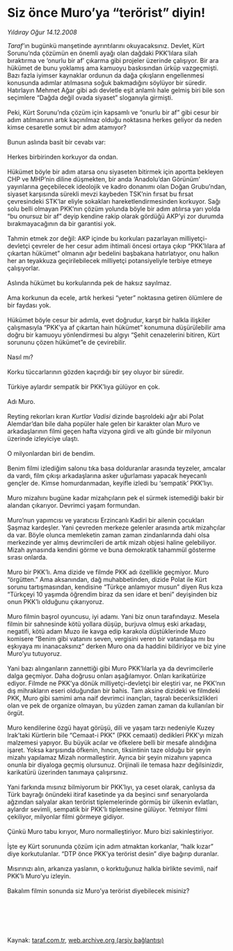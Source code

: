 # Siz önce Muro’ya “terörist” diyin!

*Yıldıray Oğur 14.12.2008*

<div class="taraf_structure_2col_1zq">
<div class="margen_n">



 <p><i>Taraf’</i>ın bugünkü manşetinde ayrıntılarını okuyacaksınız. Devlet, Kürt Sorunu’nda çözümün en önemli ayağı olan dağdaki PKK’lılara silah bıraktırma ve ‘onurlu bir af’ çıkarma gibi projeler üzerinde çalışıyor. Bir ara hükümet de bunu yoklamış ama kamuoyu baskısından ürküp vazgeçmişti. Bazı fazla iyimser kaynaklar ordunun da dağa çıkışların engellenmesi konusunda adımlar atılmasına soğuk bakmadığını söylüyor bir süredir. Hatırlayın Mehmet Ağar gibi adı devletle eşit anlamlı hale gelmiş biri bile son seçimlere “Dağda değil ovada siyaset” sloganıyla girmişti. <br/><br/>Peki, Kürt Sorunu’nda çözüm için kapsamlı ve “onurlu bir af” gibi cesur bir adım atılmasının artık kaçınılmaz olduğu noktasına herkes geliyor da neden kimse cesaretle somut bir adım atamıyor? <br/><br/>Bunun aslında basit bir cevabı var: <br/><br/>Herkes birbirinden korkuyor da ondan. <br/><br/>Hükümet böyle bir adım atarsa onu siyaseten bitirmek için aportta bekleyen CHP ve MHP’nin diline düşmekten, bir anda ‘Anadolu’dan Görünüm’ yayınlarına geçebilecek ideolojik ve kadro donanımı olan Doğan Grubu’ndan, siyaset karşısında sürekli mevzi kaybeden TSK’nin fırsat bu fırsat çevresindeki STK’lar eliyle sokakları hareketlendirmesinden korkuyor. Sağı solu belli olmayan PKK’nın çözüm yolunda böyle bir adım atılırsa yarı yolda “bu onursuz bir af” deyip kendine rakip olarak gördüğü AKP’yi zor durumda bırakmayacağının da bir garantisi yok. <br/><br/>Tahmin etmek zor değil: AKP içinde bu korkuları pazarlayan milliyetçi-devletçi çevreler de her cesur adım ihtimali öncesi ortaya çıkıp “PKK’lılara af çıkartan hükümet” olmanın ağır bedelini başbakana hatırlatıyor, onu halkın her an teyakkuza geçirilebilecek milliyetçi potansiyeliyle terbiye etmeye çalışıyorlar. <br/><br/>Aslında hükümet bu korkularında pek de haksız sayılmaz. <br/><br/>Ama korkunun da ecele, artık herkesi “yeter” noktasına getiren ölümlere de bir faydası yok. <br/><br/>Hükümet böyle cesur bir adımla, evet doğrudur, karşıt bir halkla ilişkiler çalışmasıyla “PKK’ya af çıkartan hain hükümet” konumuna düşürülebilir ama doğru bir kamuoyu yönlendirmesi bu algıyı “Şehit cenazelerini bitiren, Kürt sorununu çözen hükümet”e de çevirebilir. <br/><br/>Nasıl mı? <br/><br/>Korku tüccarlarının gözden kaçırdığı bir şey oluyor bir süredir. <br/><br/>Türkiye aylardır sempatik bir PKK’lıya gülüyor en çok. <br/><br/>Adı Muro. <br/><br/>Reyting rekorları kıran <i>Kurtlar Vadisi</i> dizinde başroldeki ağır abi Polat Alemdar’dan bile daha popüler hale gelen bir karakter olan Muro ve arkadaşlarının filmi geçen hafta vizyona girdi ve altı günde bir milyonun üzerinde izleyiciye ulaştı. <br/><br/>O milyonlardan biri de bendim. <br/><br/>Benim filmi izlediğim salonu tıka basa dolduranlar arasında teyzeler, amcalar da vardı, film çıkışı arkadaşlarına asker uğurlaması yapacak heyecanlı gençler de. Kimse homurdanmadan, keyifle izledi bu ‘sempatik’ PKK’lıyı. <br/><br/>Muro mizahını bugüne kadar mizahçıların pek el sürmek istemediği bakir bir alandan çıkarıyor. Devrimci yaşam formundan. <br/><br/>Muro’nun yapımcısı ve yaratıcısı Erzincanlı Kadiri bir ailenin çocukları Şaşmaz kardeşler. Yani çevreden merkeze gelenler arasında artık mizahçılar da var. Böyle olunca memleketin zaman zaman zindanlarında dahi olsa merkezinde yer almış devrimcileri de artık mizah objesi haline gelebiliyor. Mizah aynasında kendini görme ve buna demokratik tahammül gösterme sırası onlarda. <br/><br/>Muro bir PKK’lı. Ama dizide ve filmde PKK adı özellikle geçmiyor. Muro “örgütten.” Ama aksanından, dağ muhabbetinden, dizide Polat ile Kürt sorunu tartışmasından, kendisine “Türkçe anlamıyor musun” diyen Rus kıza “Türkçeyi 10 yaşımda öğrendim biraz da sen idare et beni” deyişinden biz onun PKK’lı olduğunu çıkarıyoruz. <br/><br/>Muro filmin başrol oyuncusu, iyi adamı. Yani biz onun tarafındayız. Mesela filmin bir sahnesinde kötü yollara düşüp, burjuva olmuş eski arkadaşı, negatifi, kötü adam Muzo ile kavga edip karakola düştüklerinde Muzo komisere “Benim gibi vatanını seven, vergisini veren bir vatandaşa mı bu eşkıyaya mı inanacaksınız” derken Muro ona da haddini bildiriyor ve biz yine Muro’yu tutuyoruz. <br/><br/>Yani bazı alınganların zannettiği gibi Muro PKK’lılarla ya da devrimcilerle dalga geçmiyor. Daha doğrusu onları aşağılamıyor. Onları karikatürize ediyor. Filmde ne PKK’ya dönük milliyetçi-devletçi bir eleştiri var, ne PKK’nın dış mihrakların eseri olduğundan bir bahis. Tam aksine dizideki ve filmdeki PKK, Muro gibi samimi ama naif devrimci inançları, taşralı beceriksizlikleri olan ve pek de organize olmayan, bu yüzden zaman zaman da kullanılan bir örgüt. <br/><br/>Muro kendilerine özgü hayat görüşü, dili ve yaşam tarzı nedeniyle Kuzey Irak’taki Kürtlerin bile “Cemaat-i PKK” (PKK cemaati) dedikleri PKK’yı mizah malzemesi yapıyor. Bu büyük acılar ve öfkelere belli bir mesafe alındığına işaret. Yoksa karşısında öfkenin, hıncın, tiksintinin taze olduğu bir şeyin mizahı yapılamaz Mizah normalleştirir. Ayrıca bir şeyin mizahını yapınca onunla bir diyaloga geçmiş olursunuz. Orijinali ile temasa hazır değilsinizdir, karikatürü üzerinden tanımaya çalışırsınız. <br/><br/>Yani farkında mısınız bilmiyorum bir PKK’lıyı, ya ceset olarak, canlıysa da Türk bayrağı önündeki itiraf kasetinde ya da beşinci sınıf senaryolarda ağzından salyalar akan terörist tiplemelerinde görmüş bir ülkenin evlatları, aylardır sevimli, sempatik bir PKK’lı tiplemesine gülüyor. Yetmiyor filmi çekiliyor, milyonlar filmi görmeye gidiyor. <br/><br/>Çünkü Muro tabu kırıyor, Muro normalleştiriyor. Muro bizi sakinleştiriyor. <br/><br/>İşte ey Kürt sorununda çözüm için adım atmaktan korkanlar, “halk kızar” diye korkutulanlar. “DTP önce PKK’ya terörist desin” diye bağırıp duranlar. <br/><br/>Mısırınızı alın, arkanıza yaslanın, o korktuğunuz halkla birlikte sevimli, naif PKK’lı Muro’yu izleyin. <br/><br/>Bakalım filmin sonunda siz Muro’ya terörist diyebilecek misiniz?</p>
<br/>
<br/>
<br/>



<br/>


<div id="taraf_not">
</div>

</div>


</div>

Kaynak: [taraf.com.tr](http://www.taraf.com.tr:80/makale/3104.htm), [web.archive.org (arşiv bağlantısı)](http://web.archive.org/web/20090912065022/http://www.taraf.com.tr:80/makale/3104.htm)
